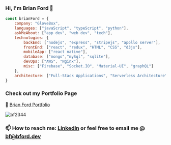 ### Hi, I'm Brian Ford 👋

```javascript
const brianFord = { 
    company: "GloveBox",
    languages: ["javaScript", "typeScript", "python"],
    askMeAbout: ["app dev", "web dev", "tech"],
    technologies: {
        backEnd: ["nodejs", "express", "stripejs", "apollo server"],
        frontEnd: ["react", "redux", "HTML", "CSS", "d3js"],
        mobileApp: ["react native"],
        database: ["mongo","mySql", "sqlite"],
        devOps: ["AWS", "Nginx"],
        misc: ["Firebase", "Socket.IO", "Material-UI", "graphQL"]
    },
    architecture: ["Full-Stack Applications", "Serverless Architecture", "Progressive web applications", "Single page applications"]
}
```

### Check out my Portfolio Page
🔭 [Brian Ford Portfolio](https://bf2344.netlify.app)


<img src="https://github-readme-stats.vercel.app/api?username=bf2344&layout=compact&text_color=daf7dc&bg_color=151515&show_icons=true&count_private=true" alt="bf2344"/>

### 📫 How to reach me: [LinkedIn](https://www.linkedin.com/in/bf2344/) or feel free to email me @ [bf@bford.dev](mailto:bf@bford.dev)
